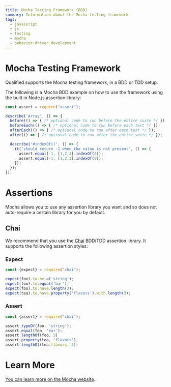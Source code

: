 ```yaml
---
title: Mocha Testing Framework (BDD)
summary: Information about the Mocha testing framework
tags:
  - javascript
  - js
  - testing
  - mocha
  - behavior-driven development
---
```


# Mocha Testing Framework

Qualified supports the Mocha testing framework, in a BDD or TDD setup.

The following is a Mocha BDD example on how to use the framework using the built in Node.js assertion library:

```javascript
const assert = require("assert");

describe('Array', () => {
  before(() => { /* optional code to run before the entire suite */ });
  beforeEach(() => { /* optional code to run before each test */ });
  afterEach(() => { /* optional code to run after each test */ });
  after(() => { /* optional code to run after the entire suite */ });

  describe('#indexOf()', () => {
    it('should return -1 when the value is not present', () => {
      assert.equal(-1, [1,2,3].indexOf(5));
      assert.equal(-1, [1,2,3].indexOf(0));
    });
  });
});
```

# Assertions

Mocha allows you to use any assertion library you want and so does not auto-require a certain library for you by default.

## Chai

We recommend that you use the [Chai](https://chai.js.com) BDD/TDD assertion library. It supports the following assertion styles:

### Expect

```javascript
const {expect} = require("chai");

expect(foo).to.be.a('string');
expect(foo).to.equal('bar');
expect(foo).to.have.length(3);
expect(tea).to.have.property('flavors').with.length(3);
```

### Assert

```javascript
const {assert} = require("chai");

assert.typeOf(foo, 'string');
assert.equal(foo, 'bar');
assert.lengthOf(foo, 3)
assert.property(tea, 'flavors');
assert.lengthOf(tea.flavors, 3);
```

# Learn More

[You can learn more on the Mocha website](https://mochajs.org/).
